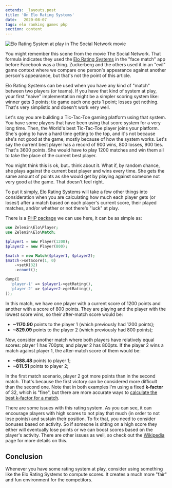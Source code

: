 ```yaml
---
extends: _layouts.post
title: 'On Elo Rating Systems'
date:   2020-08-07
tags: elo ranking games php
section: content
---
```


![Elo Rating System at play in The Social Network movie](/assets/images/elo-rating-systems/social-network.jpeg)

You might remember this scene from the movie The Social Network. That formula indicates they used the [Elo Rating Systems](https://en.wikipedia.org/wiki/Elo_rating_system) in the "face match" app before Facebook was a thing. Zuckerberg and the others used it in an "evil" game context where we compare one person's appearance against another person's appearance, but that's not the point of this article.

Elo Rating Systems can be used when you have any kind of "match" between two players (or teams). If you have that kind of system at play, your first "naive" implementation might be a simpler scoring system like: winner gets 3 points; tie game each one gets 1 point; losses get nothing. That's very simplistic and doesn't work very well.

Let's say you are building a Tic-Tac-Toe gaming platform using that system. You have some players that have been using that score system for a very long time. Then, the World's best Tic-Tac-Toe player joins your platform. She's going to have a hard time getting to the top, and it's not because she's not good at the game, mostly because of how the system works. Let's say the current best player has a record of 900 wins, 800 losses, 900 ties. That's 3600 points. She would have to play 1200 matches and win them all to take the place of the current best player.

You might think this is ok, but.. think about it. What if, by random chance, she plays against the current best player and wins every time. She gets the same amount of points as she would get by playing against someone not very good at the game. That doesn't feel right.

To put it simply, Elo Rating Systems will take a few other things into consideration when you are calculating how much each player gets (or loses!) after a match based on each player's current score, their played matches, and/or whether or not there's "luck" at play.

There is a [PHP package](https://packagist.org/packages/zelenin/elo) we can use here, it can be as simple as:

```php
use Zelenin\Elo\Player;
use Zelenin\Elo\Match;

$player1 = new Player(1200);
$player2 = new Player(800);

$match = new Match($player1, $player2);
$match->setScore(1, 0)
    ->setK(32)
    ->count();

dump([
  'player-1' => $player1->getRating(),
  'player-2' => $player2->getRating(),
]);
```

In this match, we have one player with a current score of 1200 points and another with a score of 800 points. They are playing and the player with the lowest score wins, so their after-match score would be:

- **~1170.90** points to the player 1 (which previously had 1200 points);
- **~829.09** points to the player 2 (which previously had 800 points);

Now, consider another match where both players have relatively equal scores: player 1 has 700pts; and player 2 has 800pts. If the player 2 wins a match against player 1, the after-match score of them would be:

- **~688.48** points to player 1;
- **~811.51** points to player 2;

In the first match scenario, player 2 got more points than in the second match. That's because the first victory can be considered more difficult than the second one. Note that in both examples I'm using a fixed **k-factor** of 32, which is "fine", but there are more accurate ways to [calculate the best k-factor for a match](https://en.wikipedia.org/wiki/Elo_rating_system#Most_accurate_K-factor).

There are some issues with this rating system. As you can see, it can encourage players with high scores to not play that much (in order to not lose points) and sustain their position. To fix that, you need to consider bonuses based on activity. So if someone is sitting on a high score they either will eventually lose points or we can boost scores based on the player's activity. There are other issues as well, so check out the [Wikipedia](https://en.wikipedia.org/wiki/Elo_rating_system) page for more details on this.

## Conclusion

Whenever you have some rating system at play, consider using something like the Elo Rating Systems to compute scores. It creates a much more "fair" and fun environment for the competitors.